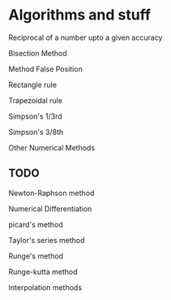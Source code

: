 Algorithms and stuff
====================

Reciprocal of a number upto a given accuracy

Bisection Method

Method False Position

Rectangle rule

Trapezoidal rule

Simpson's 1/3rd

Simpson's 3/8th

Other Numerical Methods

TODO
--------------------

Newton-Raphson method

Numerical Differentiation

picard's method

Taylor's series method

Runge's method

Runge-kutta method

Interpolation methods